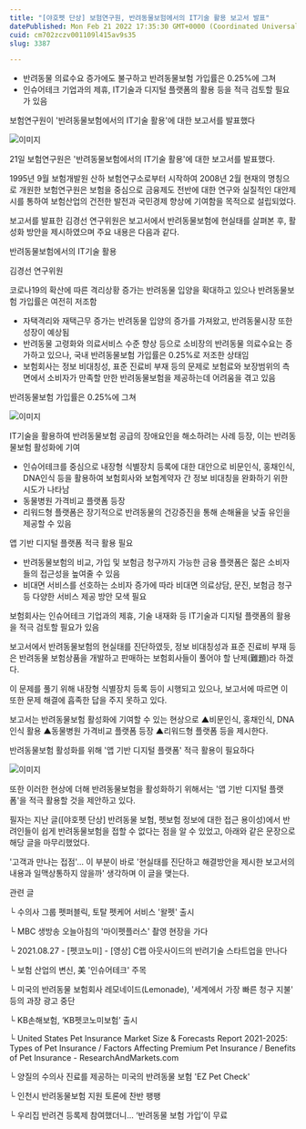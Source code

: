 ```yaml
---
title: "[야호펫 단상] 보험연구원, 반려동물보험에서의 IT기술 활용 보고서 발표"
datePublished: Mon Feb 21 2022 17:35:30 GMT+0000 (Coordinated Universal Time)
cuid: cm702zczv001109l415av9s35
slug: 3387

---
```



- 반려동물 의료수요 증가에도 불구하고 반려동물보험 가입률은 0.25%에 그쳐
- 인슈어테크 기업과의 제휴, IT기술과 디지털 플랫폼의 활용 등을 적극 검토할 필요가 있음

보험연구원이 '반려동물보험에서의 IT기술 활용'에 대한 보고서를 발표했다

![이미지](https://cdn.hashnode.com/res/hashnode/image/upload/v1739254090077/da678fb6-af28-4b3b-8f72-be51eeeb8684.jpeg)

21일 보험연구원은 '반려동물보험에서의 IT기술 활용'에 대한 보고서를 발표했다.

1995년 9월 보험개발원 산하 보험연구소로부터 시작하여 2008년 2월 현재의 명칭으로 개원한 보험연구원은 보험을 중심으로 금융제도 전반에 대한 연구와 실질적인 대안제시를 통하여 보험산업의 건전한 발전과 국민경제 향상에 기여함을 목적으로 설립되었다.

보고서를 발표한 김경선 연구위원은 보고서에서 반려동물보험에 현실태를 살펴본 후, 활성화 방안을 제시하였으며 주요 내용은 다음과 같다.

반려동물보험에서의 IT기술 활용

김경선 연구위원

코로나19의 확산에 따른 격리상황 증가는 반려동물 입양을 확대하고 있으나 반려동물보험 가입률은 여전히 저조함

- 자택격리와 재택근무 증가는 반려동물 입양의 증가를 가져왔고, 반려동물시장 또한 성장이 예상됨
- 반려동물 고령화와 의료서비스 수준 향상 등으로 소비장의 반려동물 의료수요는 증가하고 있으나, 국내 반려동물보험 가입률은 0.25%로 저조한 상태임
- 보험회사는 정보 비대칭성, 표준 진료비 부재 등의 문제로 보험료와 보장범위의 측면에서 소비자가 만족할 만한 반려동물보험을 제공하는데 어려움을 겪고 있음

반려동물보험 가입률은 0.25%에 그쳐

![이미지](https://cdn.hashnode.com/res/hashnode/image/upload/v1739254092157/3eb935f0-fad7-4522-87b3-594e9494800a.jpeg)

IT기술을 활용하여 반려동물보험 공급의 장애요인을 해소하려는 사례 등장, 이는 반려동물보험 활성화에 기여

- 인슈어테크를 중심으로 내장형 식별장치 등록에 대한 대안으로 비문인식, 홍채인식, DNA인식 등을 활용하여 보험회사와 보험계약자 간 정보 비대칭을 완화하기 위한 시도가 나타남
- 동물병원 가격비교 플랫폼 등장
- 리워드형 플랫폼은 장기적으로 반려동물의 건강증진을 통해 손해율을 낮출 유인을 제공할 수 있음

앱 기반 디지털 플랫폼 적극 활용 필요

- 반려동물보험의 비교, 가입 및 보험금 청구까지 가능한 금융 플랫폼은 젊은 소비자들의 접근성을 높여줄 수 있음
- 비대면 서비스를 선호하는 소비자 증가에 따라 비대면 의료상담, 문진, 보험금 청구 등 다양한 서비스 제공 방안 모색 필요

보험회사는 인슈어테크 기업과의 제휴, 기술 내재화 등 IT기술과 디지털 플랫폼의 활용을 적극 검토할 필요가 있음

보고서에서 반려동물보험의 현실태를 진단하였듯, 정보 비대칭성과 표준 진료비 부재 등은 반려동물 보험상품을 개발하고 판매하는 보험회사들이 풀어야 할 난제(難題)라 하겠다.

이 문제를 풀기 위해 내장형 식별장치 등록 등이 시행되고 있으나, 보고서에 따르면 이 또한 문제 해결에 흡족한 답을 주지 못하고 있다.

보고서는 반려동물보험 활성화에 기여할 수 있는 현상으로 ▲비문인식, 홍채인식, DNA인식 활용 ▲동물병원 가격비교 플랫폼 등장 ▲리워드형 플랫폼 등을 제시한다.

반려동물보험 활성화를 위해 '앱 기반 디지털 플랫폼' 적극 활용이 필요하다

![이미지](https://cdn.hashnode.com/res/hashnode/image/upload/v1739254093875/53c2a4bd-f369-4629-b72d-986277b4e226.jpeg)

또한 이러한 현상에 더해 반려동물보험을 활성화하기 위해서는 '앱 기반 디지털 플랫폼'을 적극 활용할 것을 제안하고 있다.

필자는 지난 글([야호펫 단상] 반려동물 보험, 펫보험 정보에 대한 접근 용이성)에서 반려인들이 쉽게 반려동물보험을 접할 수 없다는 점을 알 수 있었고, 아래와 같은 문장으로 해당 글을 마무리했었다.

'고객과 만나는 접점'... 이 부분이 바로 '현실태를 진단하고 해결방안을 제시한 보고서의 내용과 일맥상통하지 않을까' 생각하며 이 글을 맺는다.

관련 글

└ 수의사 그룹 펫퍼블릭, 토탈 펫케어 서비스 '왈펫' 출시

└ MBC 생방송 오늘아침의 '마이펫플러스' 촬영 현장을 가다

└ 2021.08.27 - [펫코노미] - [영상] C랩 아웃사이드의 반려기술 스타트업을 만나다

└ 보험 산업의 변신, 美 '인슈어테크' 주목

└ 미국의 반려동물 보험회사 레모네이드(Lemonade), '세계에서 가장 빠른 청구 지불' 등의 과장 광고 중단

└ KB손해보험, ‘KB펫코노미보험’ 출시

└ United States Pet Insurance Market Size & Forecasts Report 2021-2025: Types of Pet Insurance / Factors Affecting Premium Pet Insurance / Benefits of Pet Insurance - ResearchAndMarkets.com

└ 양질의 수의사 진료를 제공하는 미국의 반려동물 보험 'EZ Pet Check'

└ 인천시 반려동물보험 지원 토론에 찬반 팽팽

└ 우리집 반려견 등록제 참여했더니... ‘반려동물 보험 가입’이 무료